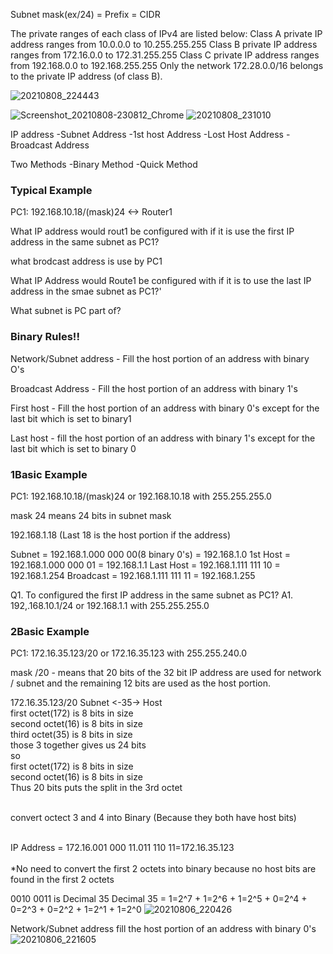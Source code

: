 Subnet mask(ex/24) = Prefix = CIDR

The private ranges of each class of IPv4 are listed below:
Class A private IP address ranges from 10.0.0.0 to 10.255.255.255
Class B private IP address ranges from 172.16.0.0 to 172.31.255.255
Class C private IP address ranges from 192.168.0.0 to 192.168.255.255
Only the network 172.28.0.0/16 belongs to the private IP address (of class B).

![20210808_224443](https://user-images.githubusercontent.com/54308434/128658334-80aafc28-3c26-4521-bb9e-9083ad492d37.jpg)

![Screenshot_20210808-230812_Chrome](https://user-images.githubusercontent.com/54308434/128659572-281ef462-6a13-4f31-9a39-22ee1482b5c0.jpg)
![20210808_231010](https://user-images.githubusercontent.com/54308434/128659638-20dd5a27-79c9-4de8-aa2f-5a980af0f461.jpg)


IP address 
-Subnet Address
-1st host Address
-Lost Host Address
-Broadcast Address

Two Methods
-Binary Method
-Quick Method

### Typical Example

PC1: 192.168.10.18/(mask)24 <-> Router1

What IP address would rout1 be configured with if it is use the first IP address in the same subnet as PC1?

what brodcast address is use by PC1

What IP Address would Route1 be configured with if it is to use the last IP address in the smae subnet as PC1?'

What subnet is PC part of?

### Binary Rules!!
Network/Subnet address - Fill the host portion of an address with binary O's

Broadcast Address - Fill the host portion of an address with binary 1's

First host - Fill the host portion of an address with binary 0's except for the last bit which is set to binary1

Last host - fill the host portion of an address with binary 1's except for the last bit which is set to binary 0 


### 1Basic Example 

PC1: 192.168.10.18/(mask)24 or 192.168.10.18 with 255.255.255.0

mask 24 means 24 bits in subnet mask

192.168.1.18 (Last 18 is the host portion if the address)

Subnet    = 192.168.1.000 000 00(8 binary 0's) = 192.168.1.0
1st Host  = 192.168.1.000 000 01 = 192.168.1.1
Last Host = 192.168.1.111 111 10 = 192.168.1.254
Broadcast = 192.168.1.111 111 11 = 192.168.1.255

Q1. To configured the first IP address in the same subnet as PC1?
A1. 192,.168.10.1/24 or 192.168.1.1 with 255.255.255.0


### 2Basic Example

PC1: 172.16.35.123/20 or 172.16.35.123 with 255.255.240.0

mask /20 - means that 20 bits of the 32 bit IP address are used for network / subnet and the remaining 12 bits are used as the host portion.

172.16.35.123/20 Subnet <-35-> Host<br>
first octet(172) is 8 bits in size<br>
second octet(16) is 8 bits in size<br>
third octet(35) is 8 bits in size<br>
those 3 together gives us 24 bits<br>
so<br>
first octet(172) is 8 bits in size<br>
second octet(16) is 8 bits in size<br>
Thus 20 bits puts the split in the 3rd octet<br><br>

convert octect 3 and 4 into Binary (Because they both have host bits)<br><br>

IP Address = 172.16.001 000 11.011 110 11=172.16.35.123<br><br>
*No need to convert the first 2 octets into binary because no host bits are found in the first 2 octets<br>

0010 0011 is Decimal 35
Decimal 35 = 1=2^7 + 1=2^6 + 1=2^5 + 0=2^4 + 0=2^3 + 0=2^2 + 1=2^1 + 1=2^0
![20210806_220426](https://user-images.githubusercontent.com/52062353/128585935-43905c8e-3338-4afa-8d4b-563ae65caca8.jpg)

Network/Subnet address fill the host portion of an address with binary 0's
![20210806_221605](https://user-images.githubusercontent.com/54308434/128586165-d05d2938-87a6-4617-adcd-a518031cfeb7.jpg)
